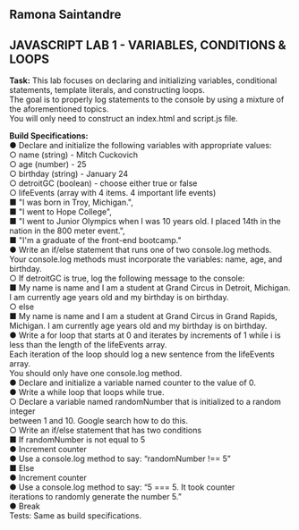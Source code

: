 ## Ramona Saintandre  
## JAVASCRIPT LAB 1 - VARIABLES, CONDITIONS & LOOPS

**Task:**
 This lab focuses on declaring and initializing variables, conditional statements, template
literals, and constructing loops.    
 The goal is to properly log statements to the console by using a
mixture of the aforementioned topics.    
 You will only need to construct an index.html and script.js file.   

**Build Specifications:**  
● Declare and initialize the following variables with appropriate values:  
○ name (string) - Mitch Cuckovich  
○ age (number) - 25  
○ birthday (string) - January 24  
○ detroitGC (boolean) - choose either true or false  
○ lifeEvents (array with 4 items. 4 important life events)  
■ "I was born in Troy, Michigan.",  
■ "I went to Hope College",  
■ "I went to Junior Olympics when I was 10 years old. I placed 14th in the  
nation in the 800 meter event.",  
■ "I'm a graduate of the front-end bootcamp."  
● Write an if/else statement that runs one of two console.log methods.    
 Your console.log methods must incorporate the variables: name, age, and birthday.    
○ If detroitGC is true, log the following message to the console:    
■ My name is name and I am a student at Grand Circus in Detroit, Michigan.    
I am currently age years old and my birthday is on birthday.    
○ else    
■ My name is name and I am a student at Grand Circus in Grand Rapids,  
Michigan. I am currently age years old and my birthday is on birthday.  
● Write a for loop that starts at 0 and iterates by increments of 1 while i is less than the length of the lifeEvents array.  
Each iteration of the loop should log a new sentence from the lifeEvents array.  
You should only have one console.log method.    
● Declare and initialize a variable named counter to the value of 0.    
● Write a while loop that loops while true.    
○ Declare a variable named randomNumber that is initialized to a random integer  
between 1 and 10. Google search how to do this.    
○ Write an if/else statement that has two conditions    
■ If randomNumber is not equal to 5     
● Increment counter  
● Use a console.log method to say: “randomNumber !== 5”  
■ Else    
● Increment counter    
● Use a console.log method to say: “5 === 5. It took counter    
iterations to randomly generate the number 5.”  
● Break    
Tests: Same as build specifications.     